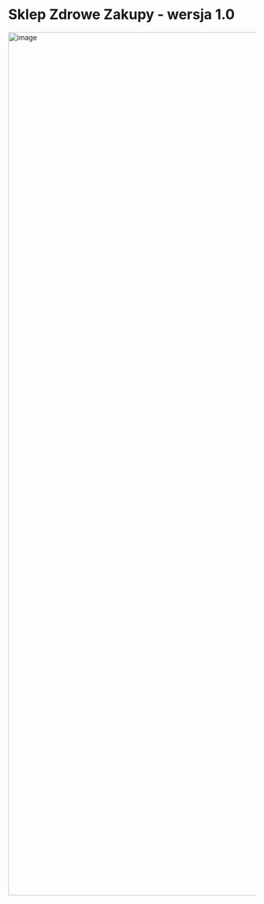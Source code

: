 # Sklep Zdrowe Zakupy - wersja 1.0
<img width="1938" height="1748" alt="image" src="https://github.com/user-attachments/assets/de7aa87b-5216-4508-a568-9d6a66a3f9cb" />
